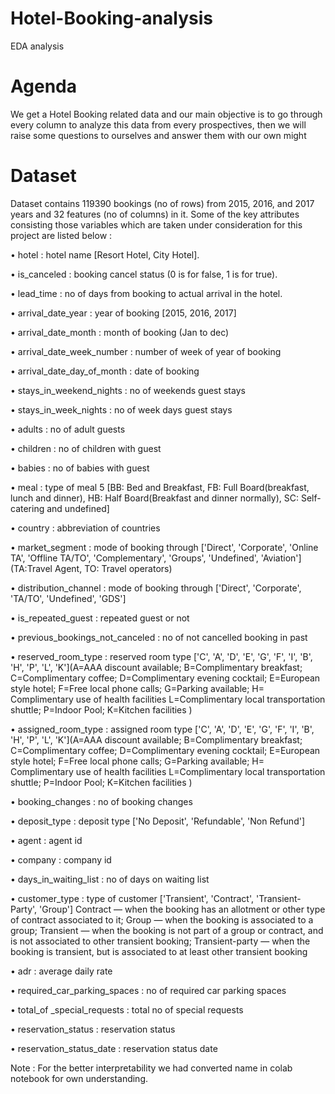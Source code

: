 # Hotel-Booking-analysis
EDA analysis
# Agenda
We get a Hotel Booking related data and our main objective is to go through every column to analyze this data from every prospectives, then we will raise some questions to ourselves and answer them with our own might 
# Dataset
Dataset contains 119390 bookings (no of rows) from 2015, 2016, and 2017 years and 32 features (no of columns) in it. Some of the key attributes consisting those variables which are taken under consideration for this project are listed below :

•	hotel : hotel name [Resort Hotel, City Hotel].

•	is_canceled : booking cancel status (0 is for false, 1 is for true).

•	lead_time : no of days from booking to actual arrival in the hotel.

•	arrival_date_year : year of booking [2015, 2016, 2017]

•	arrival_date_month : month of booking (Jan to dec)

•	arrival_date_week_number : number of week of year of booking

•	arrival_date_day_of_month : date of booking

•	stays_in_weekend_nights : no of weekends guest stays

•	stays_in_week_nights : no of week days guest stays

•	adults : no of adult guests

•	children : no of children with guest

•	babies : no of babies with guest

•	meal : type of meal 5 [BB: Bed and Breakfast, FB: Full Board(breakfast, lunch and dinner), HB: Half Board(Breakfast and dinner normally), SC: Self-catering and undefined]

•	country : abbreviation  of countries

•	market_segment : mode of booking through ['Direct', 'Corporate', 'Online TA', 'Offline TA/TO', 'Complementary', 'Groups', 'Undefined', 'Aviation'](TA:Travel Agent, TO: Travel operators)

•	distribution_channel : mode of booking through ['Direct', 'Corporate', 'TA/TO', 'Undefined', 'GDS']

•	is_repeated_guest : repeated guest or not

•	previous_bookings_not_canceled : no of not cancelled booking in past

•	reserved_room_type : reserved room type ['C', 'A', 'D', 'E', 'G', 'F', 'I', 'B', 'H', 'P', 'L', 'K'](A=AAA discount available; B=Complimentary breakfast; C=Complimentary coffee; D=Complimentary evening cocktail; E=European style hotel; F=Free local phone calls; G=Parking available; H= Complimentary use of health facilities   L=Complimentary local transportation shuttle; P=Indoor Pool; K=Kitchen facilities )

•	assigned_room_type : assigned room type ['C', 'A', 'D', 'E', 'G', 'F', 'I', 'B', 'H', 'P', 'L', 'K'](A=AAA discount available; B=Complimentary breakfast; C=Complimentary coffee; D=Complimentary evening cocktail; E=European style hotel; F=Free local phone calls; G=Parking available; H= Complimentary use of health facilities   L=Complimentary local transportation shuttle; P=Indoor Pool; K=Kitchen facilities )

•	booking_changes : no of booking changes

•	deposit_type : deposit type ['No Deposit', 'Refundable', 'Non Refund']

•	agent : agent id

•	company : company id

•	days_in_waiting_list : no of days on waiting list

•	customer_type : type of customer ['Transient', 'Contract', 'Transient-Party', 'Group'] Contract — when the booking has an allotment or other type of contract associated to it; Group — when the booking is associated to a group; Transient — when the booking is not part of a group or contract, and is not associated to other transient booking; Transient-party — when the booking is transient, but is associated to at least other transient booking

•	adr : average daily rate

•	required_car_parking_spaces : no of required car parking spaces

•	total_of _special_requests : total no of special requests

•	reservation_status : reservation status

•	reservation_status_date : reservation status date

Note : For the better interpretability we had converted name in colab notebook for own understanding.

